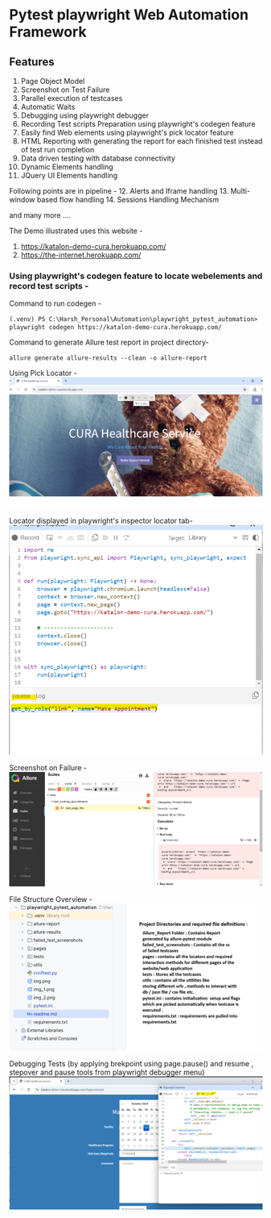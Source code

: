 # Pytest playwright Web Automation Framework

## Features
1. Page Object Model
2. Screenshot on Test Failure
3. Parallel execution of testcases 
4. Automatic Waits 
5. Debugging using playwright debugger
6. Recording Test scripts Preparation using playwright's codegen feature
7. Easily find Web elements using playwright's pick locator feature
8. HTML Reporting with generating the report for each finished test instead of test run completion
9. Data driven testing with database connectivity
10. Dynamic Elements handling 
11. JQuery UI Elements handling 

Following points are in pipeline -
12. Alerts and Iframe handling 
13. Multi-window based flow handling
14. Sessions Handling Mechanism


and many more ....



The Demo illustrated uses this website -
1. https://katalon-demo-cura.herokuapp.com/
2. https://the-internet.herokuapp.com/


### Using playwright's codegen feature to locate webelements and record test scripts -

Command to run codegen - 
```aiignore
(.venv) PS C:\Harsh_Personal\Automation\playwright_pytest_automation> playwright codegen https://katalon-demo-cura.herokuapp.com/
```

Command to generate Allure test report in project directory-
```aiignore
allure generate allure-results --clean -o allure-report
```

Using Pick Locator - 
![img.png](img.png)

Locator displayed in playwright's inspector locator tab-
![img_1.png](img_1.png)

Screenshot on Failure - 
![img_2.png](img_2.png)

File Structure Overview - 
![file_structure_overview.png](file_structure_overview.png)

Debugging Tests (by applying brekpoint 
using page.pause() and resume , stepover and pause tools from playwright debugger menu)
![img_3.png](img_3.png)
